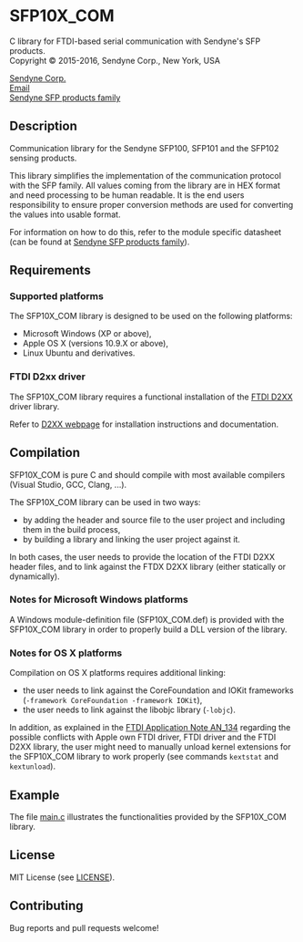 # SFP10X_COM
C library for FTDI-based serial communication with Sendyne's SFP products.  
Copyright &copy; 2015-2016, Sendyne Corp., New York, USA

[Sendyne Corp.](http://sendyne.com)  
[Email](mailto:infoi@sendyne.com)  
[Sendyne SFP products family](http://www.sendyne.com/Products/Sendyne%20Sensing%20Family.html)


## Description
Communication library for the Sendyne SFP100, SFP101 and the SFP102 sensing products.

This library simplifies the implementation of the communication protocol with the SFP family. All values coming from the library are in HEX format and need processing to be human readable. It is the end users responsibility to ensure proper conversion methods are used for converting the values into usable format.

For information on how to do this, refer to the module specific datasheet (can be found at [Sendyne SFP products family](http://www.sendyne.com/Products/Sendyne%20Sensing%20Family.html)).


## Requirements

### Supported platforms
The SFP10X_COM library is designed to be used on the following platforms:

* Microsoft Windows (XP or above),
* Apple OS X (versions 10.9.X or above),
* Linux Ubuntu and derivatives.

### FTDI D2xx driver
The SFP10X_COM library requires a functional installation of the [FTDI D2XX](http://www.ftdichip.com/Drivers/D2XX.htm) driver library.

Refer to [D2XX webpage](http://www.ftdichip.com/Drivers/D2XX.htm) for installation instructions and documentation.


## Compilation
SFP10X_COM is pure C and should compile with most available compilers (Visual Studio, GCC, Clang, ...).

The SFP10X_COM library can be used in two ways:

* by adding the header and source file to the user project and including them in the build process,
* by building a library and linking the user project against it.

In both cases, the user needs to provide the location of the FTDI D2XX header files, and to link against the FTDX D2XX library (either statically or dynamically).

### Notes for Microsoft Windows platforms
A Windows module-definition file (SFP10X\_COM.def) is provided with the SFP10X_COM library in order to properly build a DLL version of the library.

### Notes for OS X platforms
Compilation on OS X platforms requires additional linking:

* the user needs to link against the CoreFoundation and IOKit frameworks (`-framework CoreFoundation -framework IOKit`),
* the user needs to link against the libobjc library (`-lobjc`).

In addition, as explained in the [FTDI Application Note AN_134](http://www.ftdichip.com/Support/Documents/AppNotes/AN_134_FTDI_Drivers_Installation_Guide_for_MAC_OSX.pdf) regarding the possible conflicts with Apple own FTDI driver, FTDI driver and the FTDI D2XX library, the user might need to manually unload kernel extensions for the SFP10X_COM library to work properly (see commands `kextstat` and `kextunload`).


## Example
The file [main.c](main.c) illustrates the functionalities provided by the SFP10X_COM library.


## License
MIT License (see [LICENSE](LICENSE)).


## Contributing
Bug reports and pull requests welcome!
